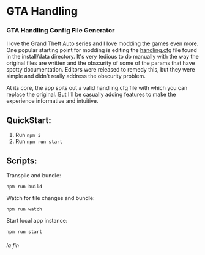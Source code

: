 # GTA Handling
### GTA Handling Config File Generator
I love the Grand Theft Auto series and I love modding the games even more. One popular starting point for modding is editing the [handling.cfg](http://gta.wikia.com/wiki/Handling.cfg) file found in the install/data directory. It's very tedious to do manually with the way the original files are written and the obscurity of some of the params that have spotty documentation. Editors were released to remedy this, but they were simple and didn't really address the obscurity problem.

At its core, the app spits out a valid handling.cfg file with which you can replace the original. But I'll be casually adding features to make the experience informative and intuitive.

## QuickStart:
1. Run ```npm i```
1. Run ```npm run start```

## Scripts:
Transpile and bundle: 
```
npm run build
```

Watch for file changes and bundle:
```
npm run watch
```

Start local app instance:
```
npm run start
```

###### *la fin*
